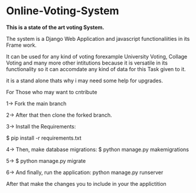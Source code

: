 # Online-Voting-System

**This is a state of the art voting System.**

The system is a Django Web Application and javascript functionaliities in its Frame work. 

It can be used for any kind of voting forexample University Voting, Collage Voting and many more other intitutions because 
it is versatile in its functionality so it can accomdate any kind of data for this Task given to it.

it is a stand alone thats why i may need some help for upgrades.

For Those who may want to cntribute 

  1-> Fork the main branch
  
  2-> After that then clone the forked branch.
  
  3-> Install the Requirements:
  
  $ pip install -r requirements.txt
  
  4-> Then, make database migrations: 
  $ python manage.py makemigrations
  
  5-> $ python manage.py migrate
  
  6-> And finally, run the application: python manage.py runserver

After that make the changes you to include in your the applictition
